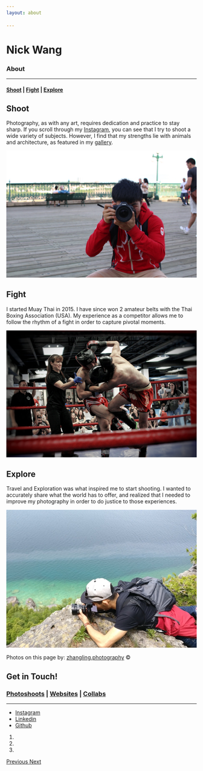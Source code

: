 ```yaml
---
layout: about

---
```

<!-- Header -->
<div class="about">
    <div id="aboutCarousel" class="carousel slide" data-ride="carousel" data-interval="false">
    <div class="carousel-inner">
	    <div class="item intro-message active"
	    	style="
	    	background: url(/assets/about/aboutbg.jpg)
	    	no-repeat;
	    	background-position: center center;
	    	background-size: cover;
	    	width:100%;
	    	height:100%;">
	        <h1>Nick Wang</h1>
	        <h3>About</h3>
	        <hr class="intro-divider">
	        <h4>
	        <a href="/shoot.html">Shoot</a> |
	        <a href="/fight.html">Fight</a> |
	        <a href="/explore.html">Explore</a>
	        </h4>
	    </div>
	    <!-- End item 1 -->
	    <div class="item container-fluid intro">
		    <div class="row">
				<div class="col-md-6 col-sm-12 col-xs-12">
				<div class="well photography" data-mh="row-1">
			        <h2 class="section-heading">Shoot</h2>
			        <p class="lead">
			        Photography, as with any art, requires dedication and practice to stay sharp.
			        If you scroll through my <a href="instagram.com/{{instagram_username}}" target="_blank">
			        Instagram</a>, you can see that I try to shoot a wide variety of subjects. However, I find that my strengths lie with animals and architecture, as featured in my <a href="/shoot.html">gallery</a>.
			        </p>
			    </div>
			    </div>
			    <div class="col-md-6 col-sm-12 col-xs-12" id="photography">
			    	<img src="/assets/about/shoot.jpg" class="photography" alt="" data-mh="row-1">
			    </div>
			</div>
			<div class="row">
				<div class="col-md-push-6 col-md-6 col-sm-12 col-xs-12">
				<div class="well photography" data-mh="row-2">
			        <h2 class="section-heading">Fight</h2>
			        <p class="lead">
			        I started Muay Thai in 2015. I have since won 2 amateur belts with the Thai Boxing Association (USA).
			        My experience as a competitor allows me to follow the rhythm of a fight in order to capture pivotal moments.
			        </p>
				</div>
				</div>
				<div class="col-md-pull-6 col-md-6 col-sm-12 col-xs-12" id="photography">
					<img src="/assets/about/fight.jpg" class="photography" alt="" data-mh="row-2">
				</div>
			</div>
			<div class="row">
				<div class="col-md-6 col-sm-12 col-xs-12">
				<div class="well photography" data-mh="row-3">
			        <h2 class="section-heading">Explore</h2>
			        <p class="lead">
			        Travel and Exploration was what inspired me to start shooting.
			        I wanted to accurately share what the world has to offer, and realized that I needed to improve my photography in order to do justice to those experiences. </p>
			    </div>
			    </div>
			    <div class="col-md-6 col-sm-12 col-xs-12" id="photography">
					<img src="/assets/about/explore.jpg" class="photography" alt="" data-mh="row-3">
				</div>
			</div>
			<div class="row">
				<div class="copyright">
					<p>Photos on this page by: <a href="http://zhangling.photography" target="_blank">zhangling.photography</a> © </p>
				</div>
			</div>
		</div>
	    <div class="item contact"
	    	style="
	    	background: url(/assets/about/contact.jpg)
	    	no-repeat;
	    	background-position: center center;
	    	background-size: cover;
	    	width:100%;
	    	height:100%;">
	        <h2>Get in Touch!</h2>
	        <h3>
	        <a href='#photoshoots'>Photoshoots</a>
	        | <a href='#websites'>Websites</a>
	        | <a href='#collabs'>Collabs</a>
			</h3>
	        <hr class="intro-divider">
	        <ul class="list-inline contact-social-buttons">
	            <li>
	                <a href="https://instagram.com/{{ site.instagram_username }}" class="btn btn-default btn-lg" target="_blank"><i class="fa fa-instagram fa-fw"></i> <span class="network-name">Instagram</span></a>
	            </li>
	            <li>
	                <a href="https://linkedin.com/in/{{ site.linkedin_username }}" class="btn btn-default btn-lg" target="_blank"><i class="fa fa-linkedin fa-fw"></i> <span class="network-name">Linkedin</span></a>
	            </li>
	            <li>
	                <a href="https://github.com/{{ site.github_username }}" class="btn btn-default btn-lg" target="_blank"><i class="fa fa-github fa-fw"></i> <span class="network-name">Github</span></a>
	            </li>
	        </ul>
	        <a class="works" name='photoshoots' href='photoshoot-works'></a>
	        <a class="works" name='websites' href='websites-works'></a>
	        <a class="works" name='collabs' href='collabs-works'></a>
	    </div>
	    <!-- End item 2 -->
	    <!-- Carousel Indicators -->
	  	<ol class="carousel-indicators">
		    <li data-target="#aboutCarousel" data-slide-to="0" class="active">
		    </li>
		    <li data-target="#aboutCarousel" data-slide-to="1">
		    </li>
		    <li data-target="#aboutCarousel" data-slide-to="2">
		    </li>
	  	</ol>
	    </div>
    </div>
    <!-- End Carousel -->
    <!-- Carousel Controllers -->
    <a class="left carousel-control" href="#aboutCarousel" role="button" data-slide="prev">
    	<span class="glyphicon glyphicon-chevron-left" aria-hidden="true"></span>
    	<span class="sr-only">Previous</span>
    </a>
    <a class="right carousel-control" href="#aboutCarousel" role="button" data-slide="next">
    	<span class="glyphicon glyphicon-chevron-right" aria-hidden="true"></span>
    	<span class="sr-only">Next</span>
    </a>
</div>
